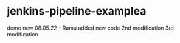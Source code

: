 # jenkins-pipeline-examplea
demo new
08.05.22 - Ramu added new code
2nd modification
3rd modification

